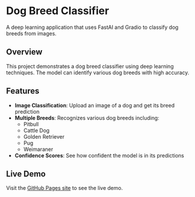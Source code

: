 # Dog Breed Classifier

A deep learning application that uses FastAI and Gradio to classify dog breeds from images.

## Overview

This project demonstrates a dog breed classifier using deep learning techniques. The model can identify various dog breeds with high accuracy.

## Features

- **Image Classification**: Upload an image of a dog and get its breed prediction
- **Multiple Breeds**: Recognizes various dog breeds including:
  - Pitbull
  - Cattle Dog
  - Golden Retriever
  - Pug
  - Weimaraner
- **Confidence Scores**: See how confident the model is in its predictions

## Live Demo

Visit the [GitHub Pages site](https://nmloury.github.io/dogbreed-pages/) to see the live demo.
